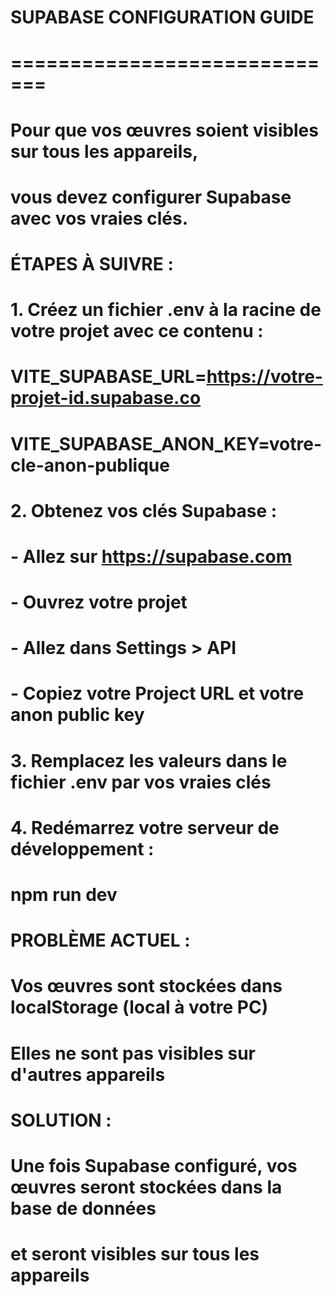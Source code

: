 # SUPABASE CONFIGURATION GUIDE
# =============================

# Pour que vos œuvres soient visibles sur tous les appareils,
# vous devez configurer Supabase avec vos vraies clés.

# ÉTAPES À SUIVRE :

# 1. Créez un fichier .env à la racine de votre projet avec ce contenu :
# VITE_SUPABASE_URL=https://votre-projet-id.supabase.co
# VITE_SUPABASE_ANON_KEY=votre-cle-anon-publique

# 2. Obtenez vos clés Supabase :
#    - Allez sur https://supabase.com
#    - Ouvrez votre projet
#    - Allez dans Settings > API
#    - Copiez votre Project URL et votre anon public key

# 3. Remplacez les valeurs dans le fichier .env par vos vraies clés

# 4. Redémarrez votre serveur de développement :
#    npm run dev

# PROBLÈME ACTUEL :
# Vos œuvres sont stockées dans localStorage (local à votre PC)
# Elles ne sont pas visibles sur d'autres appareils

# SOLUTION :
# Une fois Supabase configuré, vos œuvres seront stockées dans la base de données
# et seront visibles sur tous les appareils
